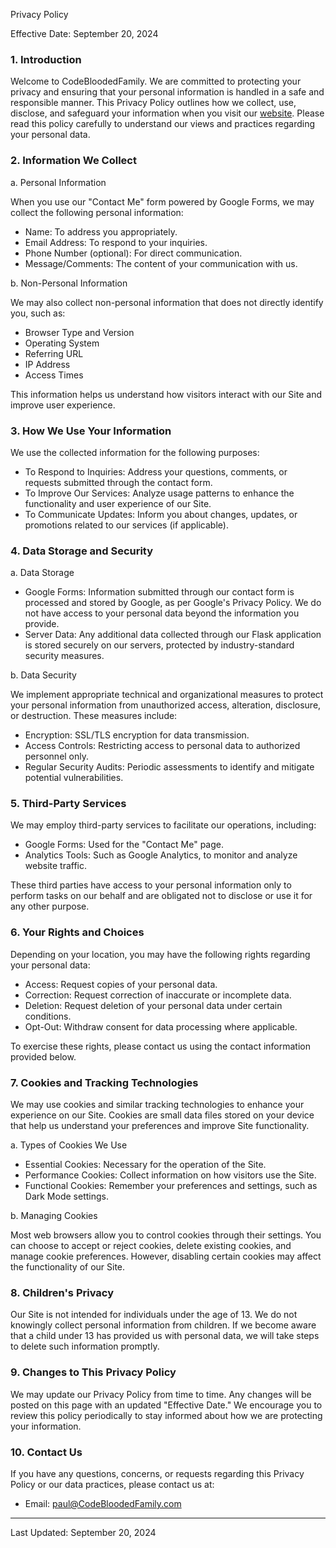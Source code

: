 Privacy Policy

Effective Date: September 20, 2024

### 1. Introduction
Welcome to CodeBloodedFamily. We are committed to protecting your privacy and ensuring that your personal information is handled in a safe and responsible manner. This Privacy Policy outlines how we collect, use, disclose, and safeguard your information when you visit our [website](https://CodeBloodedFamily.com). Please read this policy carefully to understand our views and practices regarding your personal data.

### 2. Information We Collect
a. Personal Information

When you use our "Contact Me" form powered by Google Forms, we may collect the following personal information:

- Name: To address you appropriately.
- Email Address: To respond to your inquiries.
- Phone Number (optional): For direct communication.
- Message/Comments: The content of your communication with us.

b. Non-Personal Information

We may also collect non-personal information that does not directly identify you, such as:

- Browser Type and Version
- Operating System
- Referring URL
- IP Address
- Access Times

This information helps us understand how visitors interact with our Site and improve user experience.

### 3. How We Use Your Information
We use the collected information for the following purposes:

- To Respond to Inquiries: Address your questions, comments, or requests submitted through the contact form.
- To Improve Our Services: Analyze usage patterns to enhance the functionality and user experience of our Site.
- To Communicate Updates: Inform you about changes, updates, or promotions related to our services (if applicable).

### 4. Data Storage and Security

a. Data Storage

- Google Forms: Information submitted through our contact form is processed and stored by Google, as per Google's Privacy Policy. We do not have access to your personal data beyond the information you provide.
- Server Data: Any additional data collected through our Flask application is stored securely on our servers, protected by industry-standard security measures.

b. Data Security

We implement appropriate technical and organizational measures to protect your personal information from unauthorized access, alteration, disclosure, or destruction. These measures include:

- Encryption: SSL/TLS encryption for data transmission.
- Access Controls: Restricting access to personal data to authorized personnel only.
- Regular Security Audits: Periodic assessments to identify and mitigate potential vulnerabilities.

### 5. Third-Party Services

We may employ third-party services to facilitate our operations, including:

- Google Forms: Used for the "Contact Me" page.
- Analytics Tools: Such as Google Analytics, to monitor and analyze website traffic.

These third parties have access to your personal information only to perform tasks on our behalf and are obligated not to disclose or use it for any other purpose.

### 6. Your Rights and Choices
Depending on your location, you may have the following rights regarding your personal data:

- Access: Request copies of your personal data.
- Correction: Request correction of inaccurate or incomplete data.
- Deletion: Request deletion of your personal data under certain conditions.
- Opt-Out: Withdraw consent for data processing where applicable.

To exercise these rights, please contact us using the contact information provided below.

### 7. Cookies and Tracking Technologies

We may use cookies and similar tracking technologies to enhance your experience on our Site. Cookies are small data files stored on your device that help us understand your preferences and improve Site functionality.

a. Types of Cookies We Use

- Essential Cookies: Necessary for the operation of the Site.
- Performance Cookies: Collect information on how visitors use the Site.
- Functional Cookies: Remember your preferences and settings, such as Dark Mode settings.

b. Managing Cookies

Most web browsers allow you to control cookies through their settings. You can choose to accept or reject cookies, delete existing cookies, and manage cookie preferences. However, disabling certain cookies may affect the functionality of our Site.

### 8. Children's Privacy
Our Site is not intended for individuals under the age of 13. We do not knowingly collect personal information from children. If we become aware that a child under 13 has provided us with personal data, we will take steps to delete such information promptly.

### 9. Changes to This Privacy Policy
We may update our Privacy Policy from time to time. Any changes will be posted on this page with an updated "Effective Date." We encourage you to review this policy periodically to stay informed about how we are protecting your information.

### 10. Contact Us
If you have any questions, concerns, or requests regarding this Privacy Policy or our data practices, please contact us at:

- Email: paul@CodeBloodedFamily.com


----
 Last Updated: September 20, 2024
